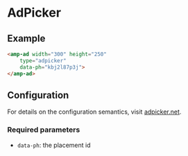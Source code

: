 <!---
Copyright 2018 The AMP HTML Authors. All Rights Reserved.

Licensed under the Apache License, Version 2.0 (the "License");
you may not use this file except in compliance with the License.
You may obtain a copy of the License at

      http://www.apache.org/licenses/LICENSE-2.0

Unless required by applicable law o
r agreed to in writing, software
distributed under the License is distributed on an "AS-IS" BASIS,
WITHOUT WARRANTIES OR CONDITIONS OF ANY KIND, either express or implied.
See the License for the specific language governing permissions and
limitations under the License.
-->

# AdPicker

## Example

```html
<amp-ad width="300" height="250"
    type="adpicker"
    data-ph="kbj2l87p3j">
</amp-ad>
```

## Configuration

For details on the configuration semantics, visit [adpicker.net](https://adpicker.net).

### Required parameters

- `data-ph`: the placement id
